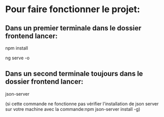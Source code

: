 # Pour faire fonctionner le projet:

## Dans un premier terminale dans le dossier frontend lancer:

npm install

ng serve -o

## Dans un second terminale toujours dans le dossier frontend lancer:

json-server 

(si cette commande ne fonctionne pas vérifier l'installation de json server sur votre machine
avec la commande:npm json-server install -g)
